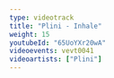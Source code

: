 ```yaml
---
type: videotrack
title: "Plini - Inhale"
weight: 15
youtubeId: "65UoYXr20wA"
videoevents: vevt0041
videoartists: ["Plini"]
---
```

